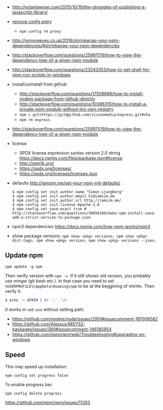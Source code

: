 - http://nolanlawson.com/2015/10/19/the-struggles-of-publishing-a-javascript-library/
- [remove confg entry](http://stackoverflow.com/questions/21228995/how-to-clear-https-proxy-setting-of-npm)
  - `npm config rm proxy`
- http://jonnyreeves.co.uk/2016/shrinkwrap-your-npm-dependencies/#shrinkwrap-your-npm-dependencies
- http://stackoverflow.com/questions/25997519/how-to-view-the-dependency-tree-of-a-given-npm-module
- http://stackoverflow.com/questions/23243353/how-to-set-shell-for-npm-run-scripts-in-windows
- install/uninstall from github
  - http://stackoverflow.com/questions/17509669/how-to-install-nodejs-package-from-github-directly
  - http://stackoverflow.com/questions/10386310/how-to-install-a-private-npm-module-without-my-own-registry
  - `npm i git+https://git@github.com/visionmedia/express.git#sha`
  - `npm rm express`
- http://stackoverflow.com/questions/25997519/how-to-view-the-dependency-tree-of-a-given-npm-module
- license
  - SPDX license expression syntax version 2.0 string https://docs.npmjs.com/files/package.json#license
  - http://npm1k.org/
  - https://spdx.org/licenses/
  - https://spdx.org/licenses/licenses.json
- defaults http://iamsim.me/set-your-npm-init-defaults/

  ```
  $ npm config set init.author.name "Simon Ljungberg"
  $ npm config set init.author.email hi@iamsim.me
  $ npm config set init.author.url http://iamsim.me/
  $ npm config set init.license Apache-2.0
  $ npm config set save-exact true # http://stackoverflow.com/questions/30656189/make-npm-install-save-add-a-strict-version-to-package-json
  ```
- npm3 dependencies https://docs.npmjs.com/how-npm-works/npm3
- show package versions: `npm show <pkg> versions; npm show <pkg> dist-tags; npm show <pkg> version; npm show <pkg> versions --json;`

## Update npm

`npm update -g npm`

Then verify version with `npm -v`. If it still shows old version, you probably use mingw (git bash etc.). In that case you need to set `%USERPROFILE%\AppData\Roaming\npm` to be at the beggining of `%PATH%`. Then verify it:

```bash
$ echo -n $PATH | tr ':' '\n'
```

It works in `cmd.exe` without setting path.

- https://github.com/nodejs/node/issues/2951#issuecomment-197006582
- https://github.com/Alexpux/MSYS2-packages/issues/360#issuecomment-146185954
- https://github.com/npm/npm/wiki/Troubleshooting#upgrading-on-windows

## Speed

This may speed up installation:

`npm config set progress false`

To enable progress bar:

`npm config delete progress`

https://github.com/npm/npm/issues/11283
